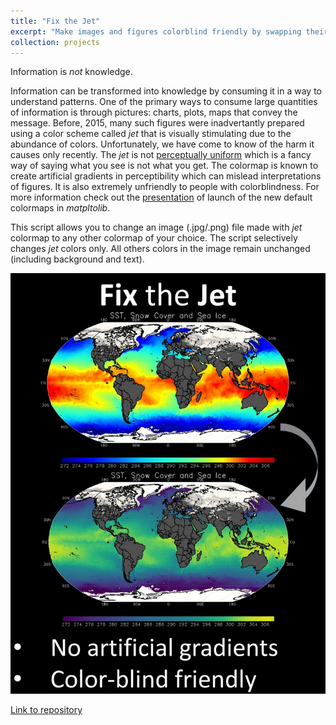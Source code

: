 ```yaml
---
title: "Fix the Jet"
excerpt: "Make images and figures colorblind friendly by swapping their colormaps <br/><img src='/images/fixthejet.jpg'>"
collection: projects
---
```


Information is *not* knowledge. 

Information can be transformed into knowledge by consuming it in a way to understand patterns. One of the primary ways to consume large quantities of information is through pictures: charts, plots, maps that convey the message. Before, 2015, many such figures were inadvertantly prepared using a color scheme called _jet_ that is visually stimulating due to the abundance of colors. Unfortunately, we have come to know of the harm it causes only recently. The _jet_ is not <a href="https://programmingdesignsystems.com/color/perceptually-uniform-color-spaces/" target="_blank">perceptually uniform</a> which is a fancy way of saying what you see is not what you get. The colormap is known to create artificial gradients in perceptibility which can mislead interpretations of figures. It is also extremely unfriendly to people with colorblindness. For more information check out the <a href="https://www.youtube.com/watch?v=xAoljeRJ3lU" target="_blank">presentation</a> of launch of the new default colormaps in _matpltolib_. 

This script allows you to change an image (.jpg/.png) file made with _jet_ colormap to any other colormap of your choice. The script selectively changes _jet_ colors only. All others colors in the image remain unchanged (including background and text). 

<img src='/images/fixthejet.jpg'>

<a href="https://github.com/kkraoj/fixthejet" target="_blank">Link to repository</a>
